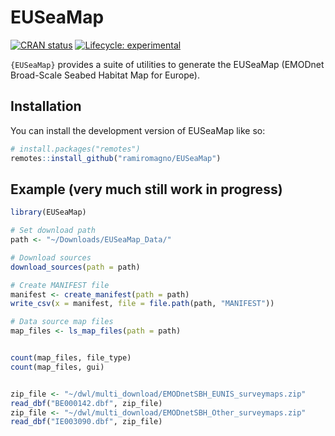 
<!-- README.md is generated from README.Rmd. Please edit that file -->

# EUSeaMap

<!-- badges: start -->

[![CRAN
status](https://www.r-pkg.org/badges/version/EUSeaMap)](https://CRAN.R-project.org/package=EUSeaMap)
[![Lifecycle:
experimental](https://img.shields.io/badge/lifecycle-experimental-orange.svg)](https://lifecycle.r-lib.org/articles/stages.html#experimental)
<!-- badges: end -->

`{EUSeaMap}` provides a suite of utilities to generate the EUSeaMap
(EMODnet Broad-Scale Seabed Habitat Map for Europe).

## Installation

You can install the development version of EUSeaMap like so:

``` r
# install.packages("remotes")
remotes::install_github("ramiromagno/EUSeaMap")
```

## Example (very much still work in progress)

``` r
library(EUSeaMap)

# Set download path
path <- "~/Downloads/EUSeaMap_Data/"

# Download sources
download_sources(path = path)

# Create MANIFEST file
manifest <- create_manifest(path = path)
write_csv(x = manifest, file = file.path(path, "MANIFEST"))

# Data source map files
map_files <- ls_map_files(path = path)


count(map_files, file_type)
count(map_files, gui)


zip_file <- "~/dwl/multi_download/EMODnetSBH_EUNIS_surveymaps.zip"
read_dbf("BE000142.dbf", zip_file)
zip_file <- "~/dwl/multi_download/EMODnetSBH_Other_surveymaps.zip"
read_dbf("IE003090.dbf", zip_file)
```
